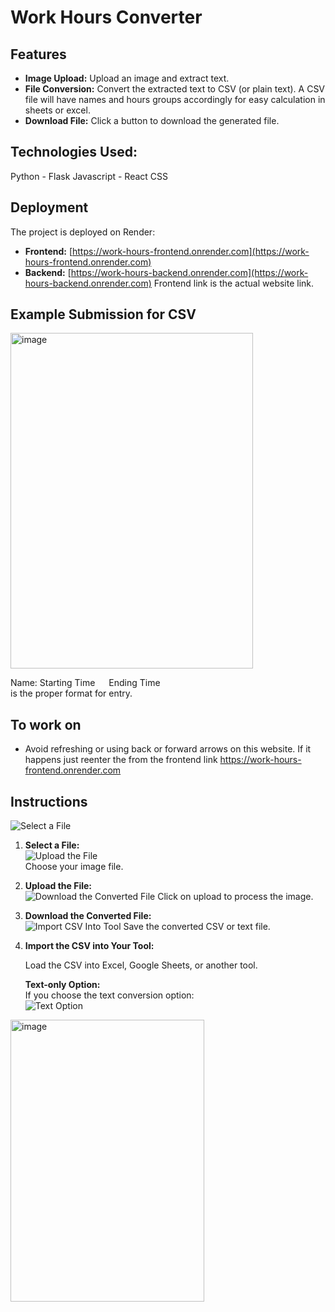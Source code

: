 # Work Hours Converter

## Features

- **Image Upload:** Upload an image and extract text.
- **File Conversion:** Convert the extracted text to CSV (or plain text). A CSV file will have names and hours groups accordingly for easy calculation in sheets or excel.
- **Download File:** Click a button to download the generated file.

## Technologies Used:
  Python - Flask
  Javascript - React
  CSS


## Deployment

The project is deployed on Render:
- **Frontend:** [https://work-hours-frontend.onrender.com](https://work-hours-frontend.onrender.com)
- **Backend:** [https://work-hours-backend.onrender.com](https://work-hours-backend.onrender.com)
Frontend link is the actual website link.

## Example Submission for CSV

<img width="388" height="537" alt="image" src="https://github.com/user-attachments/assets/47edc92f-8145-4411-a0b0-a0c0ac7a6b35" />

Name: Starting Time &emsp;     Ending Time<br />
is the proper format for entry.

## To work on
- Avoid refreshing or using back or forward arrows on this website. If it happens just reenter the from the frontend link https://work-hours-frontend.onrender.com 

## Instructions

![Select a File](https://github.com/user-attachments/assets/4abb0a6e-e386-432d-990b-2e4fbe159d22) 
1. **Select a File:**  
    ![Upload the File](https://github.com/user-attachments/assets/0957cacf-8819-4947-8e52-ff1686590a02)  
   Choose your image file.

2. **Upload the File:**  
   ![Download the Converted File](https://github.com/user-attachments/assets/bbfddd85-e696-4765-8c8d-1ac4a4bb2bec) 
   Click on upload to process the image.

3. **Download the Converted File:**  
   ![Import CSV Into Tool](https://github.com/user-attachments/assets/05637aff-9433-44d5-9c5e-41aa65ed76ca) 
   Save the converted CSV or text file.

4. **Import the CSV into Your Tool:**  
   
   Load the CSV into Excel, Google Sheets, or another tool.
  
   **Text-only Option:**  
   If you choose the text conversion option:  
   ![Text Option](https://github.com/user-attachments/assets/c36d6a91-b106-4aba-ad5e-9fdd8555156b)

<img width="310" height="451" alt="image" src="https://github.com/user-attachments/assets/c36d6a91-b106-4aba-ad5e-9fdd8555156b" />

